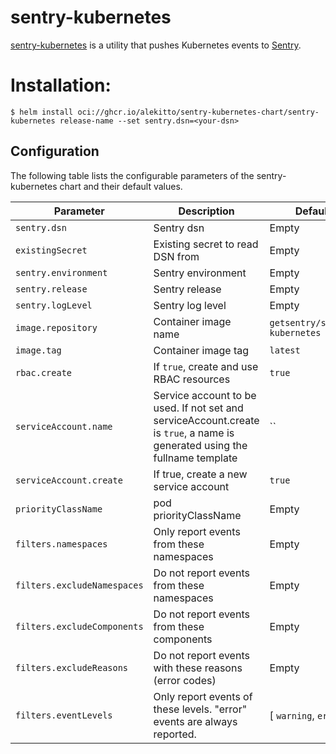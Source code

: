 # sentry-kubernetes

[sentry-kubernetes](https://github.com/alekitto/sentry-kubernetes) is a utility that pushes Kubernetes events to [Sentry](https://sentry.io).

# Installation:

```console
$ helm install oci://ghcr.io/alekitto/sentry-kubernetes-chart/sentry-kubernetes release-name --set sentry.dsn=<your-dsn>
```

## Configuration

The following table lists the configurable parameters of the sentry-kubernetes chart and their default values.

| Parameter                   | Description                                                                                                                 | Default                       |
|-----------------------------|-----------------------------------------------------------------------------------------------------------------------------|-------------------------------|
| `sentry.dsn`                | Sentry dsn                                                                                                                  | Empty                         |
| `existingSecret`            | Existing secret to read DSN from                                                                                            | Empty                         |
| `sentry.environment`        | Sentry environment                                                                                                          | Empty                         |
| `sentry.release`            | Sentry release                                                                                                              | Empty                         |
| `sentry.logLevel`           | Sentry log level                                                                                                            | Empty                         |
| `image.repository`          | Container image name                                                                                                        | `getsentry/sentry-kubernetes` |
| `image.tag`                 | Container image tag                                                                                                         | `latest`                      |
| `rbac.create`               | If `true`, create and use RBAC resources                                                                                    | `true`                        |
| `serviceAccount.name`       | Service account to be used. If not set and serviceAccount.create is `true`, a name is generated using the fullname template | ``                            |
| `serviceAccount.create`     | If true, create a new service account                                                                                       | `true`                        |
| `priorityClassName`         | pod priorityClassName                                                                                                       | Empty                         |
| `filters.namespaces`        | Only report events from these namespaces                                                                                    | Empty                         |
| `filters.excludeNamespaces` | Do not report events from these namespaces                                                                                  | Empty                         |
| `filters.excludeComponents` | Do not report events from these components                                                                                  | Empty                         |
| `filters.excludeReasons`    | Do not report events with these reasons (error codes)                                                                       | Empty                         |
| `filters.eventLevels`       | Only report events of these levels. "error" events are always reported.                                                     | [ `warning`, `error` ]        |
